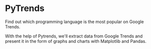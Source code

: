 # PyTrends
Find out which programming language is the most popular on Google Trends.

With the help of Pytrends, we'll extract data from Google Trends and present it
in the form of graphs and charts with Matplotlib and Pandas.
